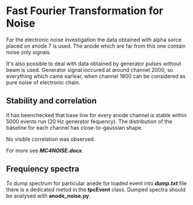 Fast Fourier Transformation for Noise
=====================================

For the electronic noise investigation the data obtained with alpha
sorce placed on anode 7 is used. The anode which are far from this
one contain noise only signals.


It's also possible to deal with data obtained by generator 
pulses without beam is used.
Generator signal ioccured at around channel 2000, so everything
which came earlear, when channel 1800 can be considered as
pure noise of electronic chain.


Stability and correlation
-------------------------

It has beenchecked that base line for every anode channel is
stable within 5000 events run (20 Hz generator fequency).
The distribution of the baseline for each channel has 
close-to-gaussian shape.

No visible correlation was observed.

For more see **_MC4NOISE.docx_**.

Frequiency spectra
------------------

To dump spectrum for particular anede for loaded event into
**_dump.txt_** file there is a dedicated metod in the 
**tpcEvent** class. Dumped spectra should be analysed with
**anode_noise.py**.

